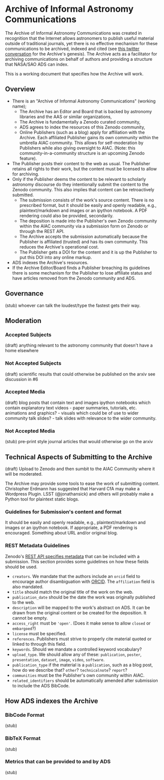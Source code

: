 # Archive of Informal Astronomy Communications

The Archive of Informal Astronomy Communications was created in recognition that the Internet allows astronomers to publish useful material outside of traditional journals, yet there is no effective mechanism for these communications to be archived, indexed and cited (see [this twitter conversation](https://storify.com/aaccomazzi/non-traditional-citations-in-astronomy) for the Archive's genesis).
The Archive acts as a facilitator for archiving communications on behalf of authors and providing a structure that NASA/SAO ADS can index.

This is a working document that specifies how the Archive will work.

## Overview

- There is an "Archive of Informal Astronomy Communications" (working name);
    * The Archive has an Editor and Board that is backed by astronomy libraries and the AAS or similar organizations,
    * The Archive is fundamentally a Zenodo curated community,
    * ADS agrees to index the resources of this Zenodo community,
    * Online Publishers (such as a blog) apply for affiliation with the Archive. Each affiliated Publisher gains its own community within the umbrella AIAC community. This allows for self-moderation by Publishers while also giving oversight to AIAC. (Note: this community-in-a-community structure is an upcoming Zenodo feature).
- The Publisher posts their content to the web as usual. The Publisher retains all rights to their work, but the content must be licensed to allow for archiving.
- Only if the Publisher deems the content to be relevant to scholarly astronomy discourse do they intentionally submit the content to the Zenodo community. This also implies that content can be retroactively submitted.
    * The submission consists of the work's source content. There is no prescribed format, but it should be easily and openly readable, e.g., plaintext/markdown and images or an ipython notebook. A PDF rendering could also be provided, secondarily.
    * The deposition is made into the Publisher's own Zenodo community within the AIAC community via a submission form on Zenodo or through the REST API.
    * The Archive accepts the submission automatically because the Publisher is affiliated (trusted) and has its own community. This reduces the Archive's operational cost.
    * The Publisher gets a DOI for the content and it is up the Publisher to put this DOI into any online markup.
- ADS indexes the Archive's resources.
- If the Archive Editor/Board finds a Publisher breaching its guidelines there is some mechanism for the Publisher to lose affiliate status and have articles removed from the Zenodo community and ADS.

## Governance

(stub)
whoever can talk the loudest/type the fastest gets their way.

## Moderation

### Accepted Subjects

(draft)
anything relevant to the astronomy community that doesn't have a home elsewhere

### Not Accepted Subjects

(draft)
scientific results that could otherwise be published on the arxiv
see discussion in #6

### Accepted Media

(draft)
blog posts that contain text and images
ipython notebooks which contain explanatory text
videos - paper summaries, tutorials, etc.
animations and graphics? - visuals which could be of use to wider community
talk slides? - talk slides with relevance to the wider community.

### Not Accepted Media

(stub)
pre-print style journal articles that would otherwise go on the arxiv

## Technical Aspects of Submitting to the Archive

(draft)
Upload to Zenodo and then sumbit to the AIAC Community where it will be moderated. 

The Archive may provide some tools to ease the work of submitting content. Christopher Erdmann has suggested that Harvard CfA may make a Wordpress Plugin. LSST (@jonathansick) and others will probably make a Python tool for plaintext static blogs.

### Guidelines for Submission's content and format

It should be easily and openly readable, e.g., plaintext/markdown and images or an ipython notebook. 
If appropriate, a PDF rendering is encouraged.
Something about URL and/or original blog.

### REST Metadata Guidelines

Zenodo's [REST API specifies metadata](https://zenodo.org/dev#restapi-rep-meta) that can be included with a submission. This section provides some guidelines on how these fields should be used.

- `creators`. We mandate that the authors include an `orcid` field to encourage author disambiguation with [ORCID](http://orcid.org). The `affiliation` field is also mandated.
- `title` should match the original title of the work on the web.
- `publication_date` should be the date the work was originally published to the web.
- `description` will be mapped to the work's abstract on ADS. It can be drawn from the original content or be created for the deposition. It cannot be empty.
- `access_right` must be `'open'`. (Does it make sense to allow `closed` or `embargoed`?)
- `license` must be specified.
- `references`. Publishers must strive to properly cite material quoted or linked to through this field.
- `keywords`. Should we mandate a controlled keyword vocabulary?
- `upload_type`. We should allow any of these: `publication`, `poster`, `presentation`, `dataset`, `image`, `video`, `software`.
- `publication_type` if the material is a `publication`, such as a blog post, how do we describe that? `other`? `technicalnote`? `report`?
- `communities` must be the Publisher's own community within AIAC.
- `related_identifiers` should be automatically amended after submission to include the ADS BibCode.

## How ADS indexes the Archive

### BibCode Format

(stub)

### BibTeX Format

(stub)

### Metrics that can be provided to and by ADS

(stub)
